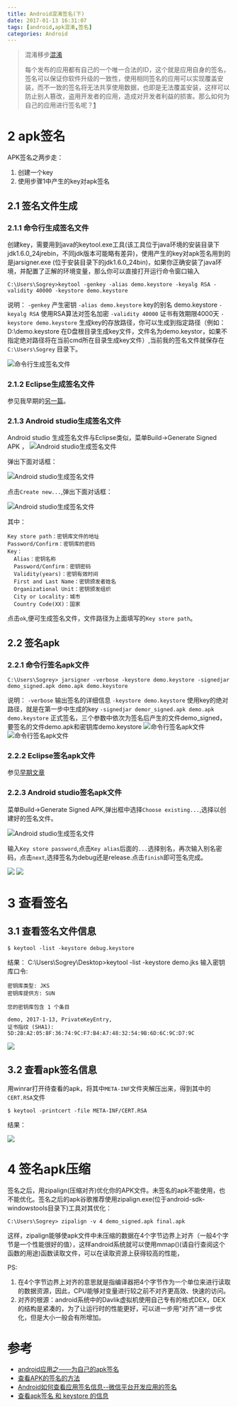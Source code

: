 ```yaml
---
title: Android混淆签名(下)
date: 2017-01-13 16:31:07
tags: [android,apk混淆,签名]
categories: Android
---
```


> 混淆移步[混淆](https://sogrey.github.io/article/Android%E6%B7%B7%E6%B7%86%E7%AD%BE%E5%90%8D%EF%BC%88%E4%B8%8A%EF%BC%89/)
> 
> 每个发布的应用都有自己的一个唯一合法的ID，这个就是应用自身的签名，签名可以保证你软件升级的一致性，使用相同签名的应用可以实现覆盖安装，而不一致的签名将无法共享使用数据，也即是无法覆盖安装，这样可以防止别人篡改，盗用开发者的应用，造成对开发者利益的损害。那么如何为自己的应用进行签名呢？[1](http://blog.sina.com.cn/s/blog_694394d30102vp3i.html)

<!-- more -->

# 2 apk签名

APK签名之两步走：

1. 创建一个key
2. 使用步骤1中产生的key对apk签名

## 2.1 签名文件生成
### 2.1.1 命令行生成签名文件
创建key，需要用到java的keytool.exe工具(该工具位于java环境的安装目录下jdk1.6.0_24jrebin，不同jdk版本可能略有差异)，使用产生的key对apk签名用到的是jarsigner.exe (位于安装目录下的jdk1.6.0_24bin)，如果你正确安装了java环境，并配置了正解的环境变量，那么你可以直接打开运行命令窗口输入
 
	C:\Users\Sogrey>keytool -genkey -alias demo.keystore -keyalg RSA -validity 40000 -keystore demo.keystore

说明： `-genkey` 产生密钥
`-alias demo.keystore` key的别名 demo.keystore
`-keyalg RSA` 使用RSA算法对签名加密
`-validity 40000` 证书有效期限4000天
`-keystore demo.keystore` 生成key的存放路径，你可以生成到指定路径（例如：D:\demo.keystore 在D盘根目录生成key文件，文件名为demo.keystor，如果不指定绝对路径将在当前cmd所在目录生成key文件）,当前我的签名文件就保存在 `C:\Users\Sogrey` 目录下。

![命令行生成签名文件](https://sogrey.github.io/pics/2017-01-13_221026.jpg)

### 2.1.2 Eclipse生成签名文件
参见我早期的[另一篇](http://blog.sina.com.cn/s/blog_694394d30102w4i9.html)。
### 2.1.3 Android studio生成签名文件
Android studio 生成签名文件与Eclipse类似，菜单Build->Generate Signed APK ，
![Android studio生成签名文件](https://sogrey.github.io/pics/%E5%9B%BE%E7%89%871.jpg)

弹出下面对话框：

![Android studio生成签名文件](https://sogrey.github.io/pics/2017-01-13_223909.jpg)

点击`Create new...`,弹出下面对话框：

![Android studio生成签名文件](https://sogrey.github.io/pics/2017-01-13_224524.jpg)

其中：

	Key store path：密钥库文件的地址 
	Password/Confirm：密钥库的密码 
	Key： 
	  Alias：密钥名称 
	  Password/Confirm：密钥密码 
	  Validity(years)：密钥有效时间 
	  First and Last Name：密钥颁发者姓名 
	  Organizational Unit：密钥颁发组织 
	  City or Locality：城市 
	  Country Code(XX)：国家 
点击`ok`,便可生成签名文件，文件路径为上面填写的`Key store path`。


## 2.2 签名apk
### 2.2.1 命令行签名apk文件

	C:\Users\Sogrey> jarsigner -verbose -keystore demo.keystore -signedjar demo_signed.apk demo.apk demo.keystore

说明： `-verbose` 输出签名的详细信息
`-keystore demo.keystore` 使用key的绝对路径，就是在第一步中生成的key
`-signedjar demor_signed.apk demo.apk demo.keystore` 正式签名，三个参数中依次为签名后产生的文件demo_signed，要签名的文件demo.apk和密钥库demo.keystore
![命令行签名apk文件](https://sogrey.github.io/pics/2017-01-13_222555.jpg)
![命令行签名apk文件](https://sogrey.github.io/pics/2017-01-13_222730.jpg)
### 2.2.2 Eclipse签名apk文件
参见[早期文章](http://blog.sina.com.cn/s/blog_694394d30102w4i9.html)
### 2.2.3 Android studio签名apk文件
菜单Build->Generate Signed APK,弹出框中选择`Choose existing...`,选择以创建好的签名文件。

![Android studio生成签名文件](https://sogrey.github.io/pics/2017-01-13_223909.jpg)

输入`Key store password`,点击`Key alias`后面的`...`选择别名，再次输入别名密码，点击`next`,选择签名为debug还是release.点击`finish`即可签名完成。

![](https://sogrey.github.io/pics/2017-01-13_225717.jpg)
![](https://sogrey.github.io/pics/2017-01-13_230129.jpg)

# 3 查看签名
## 3.1 查看签名文件信息

	$ keytool -list -keystore debug.keystore 

结果：
	C:\Users\Sogrey\Desktop>keytool -list -keystore demo.jks
	输入密钥库口令:
	
	密钥库类型: JKS
	密钥库提供方: SUN
	
	您的密钥库包含 1 个条目
	
	demo, 2017-1-13, PrivateKeyEntry,
	证书指纹 (SHA1): 5D:2B:A2:05:8F:36:74:9C:F7:B4:A7:48:32:54:9B:6D:6C:9C:D7:9C
![](https://sogrey.github.io/pics/2017-01-13_230705.jpg)

## 3.2 查看apk签名信息
用winrar打开待查看的apk，将其中`META-INF`文件夹解压出来，得到其中的`CERT.RSA`文件

	$ keytool -printcert -file META-INF/CERT.RSA

结果：

![](https://sogrey.github.io/pics/2017-01-13_231453.jpg)

# 4 签名apk压缩

签名之后，用zipalign(压缩对齐)优化你的APK文件。未签名的apk不能使用，也不能优化。签名之后的apk谷歌推荐使用zipalign.exe(位于android-sdk-windowstools目录下)工具对其优化：

	C:\Users\Sogrey> zipalign -v 4 demo_signed.apk final.apk
 
这样，zipalign能够使apk文件中未压缩的数据在4个字节边界上对齐（一般4个字节是一个性能很好的值），这样android系统就可以使用mmap()(请自行查阅这个函数的用途)函数读取文件，可以在读取资源上获得较高的性能，

PS:

1. 在4个字节边界上对齐的意思就是指编译器把4个字节作为一个单位来进行读取的数据资源，因此，CPU能够对变量进行较之前不对齐更高效、快速的访问。
2. 对齐的根源：android系统中的Davlik虚拟机使用自己专有的格式DEX，DEX的结构是紧凑的，为了让运行时的性能更好，可以进一步用"对齐"进一步优化，但是大小一般会有所增加。


# 参考

* [android应用之——为自己的apk签名 ](http://blog.sina.com.cn/s/blog_694394d30102vp3i.html)
* [查看APK的签名的方法](http://blog.csdn.net/wed110/article/details/38303637)
* [Android如何查看应用签名信息--微信平台开发应用的签名](http://www.360doc.com/content/14/0908/05/9200790_407757027.shtml)
* [查看apk签名 和 keystore 的信息](http://janrone.com/2015/12/29/%E6%9F%A5%E7%9C%8Bapk%E7%AD%BE%E5%90%8D-%E5%92%8C-keystore-%E7%9A%84%E4%BF%A1%E6%81%AF/)
